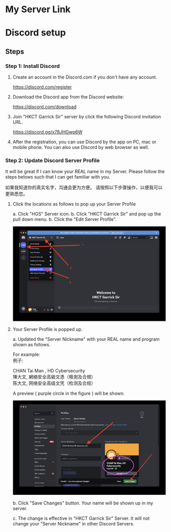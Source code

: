 # My Server Link

# Discord setup

## Steps

### Step 1: Install Discord

1. Create an account in the Discord.com if you don't have any account.

   https://discord.com/register

2. Download the Discord app from the Discord website: 

   https://discord.com/download

3. Join "HKCT Garrick Sir" server by click the following Discord invitation URL.

   https://discord.gg/x78JHGwp6W

4. After the registration, you can use Discord by the app on PC, mac or mobile phone.
   You can also use Discord by web browser as well.

### Step 2: Update Discord Server Profile

It will be great if I can know your REAL name in my Server.
Please follow the steps belows such that I can get familiar with you.

如果我知道你的真实名字，沟通会更为方便。
请按照以下步骤操作，以便我可以更熟悉您。

1. Click the locations as follows to pop up your Server Profile  

   a.  Click "HGS" Server icon.
   b.  Click "HKCT Garrick Sir" and pop up the pull down menu.
   b.  Click the "Edit Server Profile". 

   ![](./img/discordserverp01.jpg)


2. Your Server Profile is popped up.  

   a. Updated the "Server Nickname" with your REAL name and program shown as follows.

      For example:  
      例子:   

      CHAN Tai Man , HD Cybersecurity   
      陳大文, 網絡安全高級文憑（檢測及合規）  
      陈大文, 网络安全高级文凭（检测及合规）   

      A preview ( purple circle in the figure ) will be shown.

      ![](./img/discordserverp02.jpg)
   
   b. Click "Save Changes" button.  Your name will be shown up in my server.

   c. The change is effective in "HKCT Garrick Sir" Server.  It will not change your "Server Nickname" in other Discord Servers.


